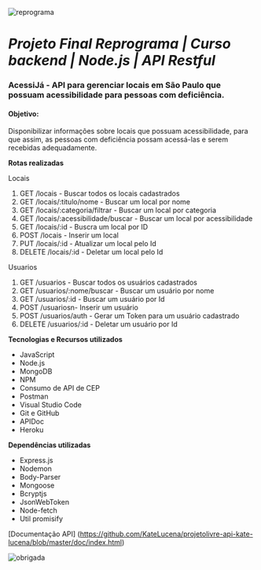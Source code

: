 ![reprograma](https://user-images.githubusercontent.com/53880309/67444197-66567e00-f5de-11e9-87cf-fcaa84803374.png)
# **_Projeto Final Reprograma | Curso backend | Node.js | API Restful_**

### AcessiJá - API para gerenciar locais em São Paulo que possuam acessibilidade para pessoas com deficiência.

#### Objetivo:
Disponibilizar informações sobre locais que possuam acessibilidade, para que assim, as pessoas com deficiência possam acessá-las e serem recebidas adequadamente.

**Rotas realizadas**

Locais

1. GET /locais - Buscar todos os locais cadastrados
2. GET /locais/:titulo/nome - Buscar um local por nome
3. GET /locais/:categoria/filtrar - Buscar um local por categoria
4. GET /locais/:acessibilidade/buscar - Buscar um local por acessibilidade
5. GET /locais/:id - Buscra um local por ID
6. POST /locais - Inserir um local
7. PUT /locais/:id - Atualizar um local pelo Id
8. DELETE /locais/:id - Deletar um local pelo Id


Usuarios

1. GET /usuarios - Buscar todos os usuários cadastrados
2. GET /usuarios/:nome/buscar - Buscar um usuário por nome
3. GET /usuarios/:id - Buscar um usuário por Id
4. POST /usuariosn- Inserir um usuário
5. POST /usuarios/auth - Gerar um Token para um usuário cadastrado
6. DELETE /usuarios/:id - Deletar um usuário por Id


**Tecnologias e Recursos utilizados**
 - JavaScript
 - Node.js
 - MongoDB
 - NPM
 - Consumo de API de CEP
 - Postman
 - Visual Studio Code
 - Git e GitHub
 - APIDoc
 - Heroku
 
**Dependências utilizadas**
 - Express.js
 - Nodemon
 - Body-Parser
 - Mongoose
 - Bcryptjs
 - JsonWebToken
 - Node-fetch
 - Util promisify
 
 [Documentação API] (https://github.com/KateLucena/projetolivre-api-kate-lucena/blob/master/doc/index.html)
 
 ![obrigada](https://user-images.githubusercontent.com/53880309/70868885-d12f9000-1f63-11ea-9a53-d8a10e6973c9.gif)

